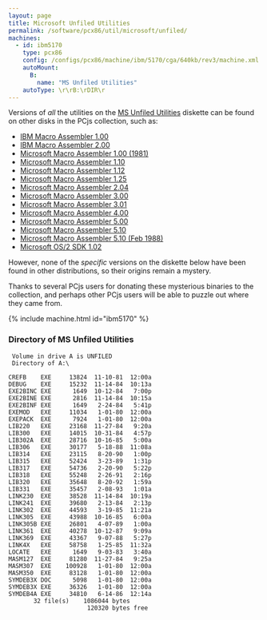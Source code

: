 ```yaml
---
layout: page
title: Microsoft Unfiled Utilities
permalink: /software/pcx86/util/microsoft/unfiled/
machines:
  - id: ibm5170
    type: pcx86
    config: /configs/pcx86/machine/ibm/5170/cga/640kb/rev3/machine.xml
    autoMount:
      B:
        name: "MS Unfiled Utilities"
    autoType: \r\rB:\rDIR\r
---
```


Versions of *all* the utilities on the [MS Unfiled Utilities](#directory-of-ms-unfiled-utilities) diskette can be found on
other disks in the PCjs collection, such as:

  - [IBM Macro Assembler 1.00](/software/pcx86/lang/ibm/masm/1.00/)
  - [IBM Macro Assembler 2.00](/software/pcx86/lang/ibm/masm/2.00/)
  - [Microsoft Macro Assembler 1.00 (1981)](/software/pcx86/lang/microsoft/masm/1.00-1981/)
  - [Microsoft Macro Assembler 1.10](/software/pcx86/lang/microsoft/masm/1.10/)
  - [Microsoft Macro Assembler 1.12](/software/pcx86/lang/microsoft/masm/1.12/)
  - [Microsoft Macro Assembler 1.25](/software/pcx86/lang/microsoft/masm/1.25/)
  - [Microsoft Macro Assembler 2.04](/software/pcx86/lang/microsoft/masm/2.04/)
  - [Microsoft Macro Assembler 3.00](/software/pcx86/lang/microsoft/masm/3.00/)
  - [Microsoft Macro Assembler 3.01](/software/pcx86/lang/microsoft/masm/3.01/)
  - [Microsoft Macro Assembler 4.00](/software/pcx86/lang/microsoft/masm/4.00/)
  - [Microsoft Macro Assembler 5.00](/software/pcx86/lang/microsoft/masm/5.00/)
  - [Microsoft Macro Assembler 5.10](/software/pcx86/lang/microsoft/masm/5.10/)
  - [Microsoft Macro Assembler 5.10 (Feb 1988)](/software/pcx86/lang/microsoft/masm/5.10x/)
  - [Microsoft OS/2 SDK 1.02](/software/pcx86/sdk/os2/microsoft/1.02/)

However, none of the *specific* versions on the diskette below have been found in other distributions, so their origins remain a mystery.

Thanks to several PCjs users for donating these mysterious binaries to the collection, and perhaps other PCjs users will be able to puzzle
out where they came from.

{% include machine.html id="ibm5170" %}

### Directory of MS Unfiled Utilities

     Volume in drive A is UNFILED
     Directory of A:\

    CREFB    EXE     13824  11-10-81  12:00a
    DEBUG    EXE     15232  11-14-84  10:13a
    EXE2BINC EXE      1649  10-12-84   7:00p
    EXE2BINE EXE      2816  11-14-84  10:15a
    EXE2BINF EXE      1649   2-24-84   5:41p
    EXEMOD   EXE     11034   1-01-80  12:00a
    EXEPACK  EXE      7924   1-01-80  12:00a
    LIB220   EXE     23168  11-27-84   9:20a
    LIB300   EXE     14015  10-31-84   4:57p
    LIB302A  EXE     28716  10-16-85   5:00a
    LIB306   EXE     30177   5-18-88  11:08a
    LIB314   EXE     23115   8-20-90   1:00p
    LIB315   EXE     52424   3-23-89   1:31p
    LIB317   EXE     54736   2-20-90   5:22p
    LIB318   EXE     55248   2-26-91   2:16p
    LIB320   EXE     35648   8-20-92   1:59a
    LIB331   EXE     35457   2-08-93   1:01a
    LINK230  EXE     38528  11-14-84  10:19a
    LINK241  EXE     39680   2-13-84   2:13p
    LINK302  EXE     44593   3-19-85  11:21a
    LINK305  EXE     43988  10-16-85   6:00a
    LINK305B EXE     26801   4-07-89   1:00a
    LINK361  EXE     40278  10-12-87   9:09a
    LINK369  EXE     43367   9-07-88   5:27p
    LINK4X   EXE     58758   1-25-85  11:32a
    LOCATE   EXE      1649   9-03-83   3:40a
    MASM127  EXE     81280  11-27-84   9:25a
    MASM307  EXE    100928   1-01-80  12:00a
    MASM350  EXE     83128   1-01-80  12:00a
    SYMDEB3X DOC      5098   1-01-80  12:00a
    SYMDEB3X EXE     36326   1-01-80  12:00a
    SYMDEB4A EXE     34810   6-14-86  12:14a
           32 file(s)    1086044 bytes
                          120320 bytes free
